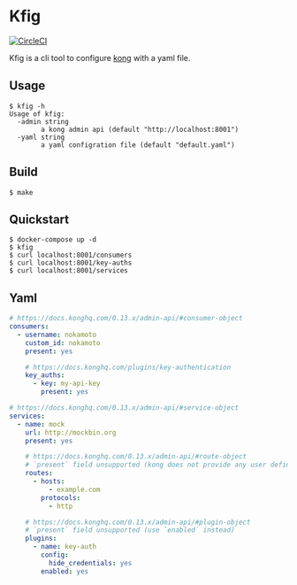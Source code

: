 # Kfig

[![CircleCI](https://circleci.com/gh/nokamoto/kfig/tree/master.svg?style=svg)](https://circleci.com/gh/nokamoto/kfig/tree/master)

Kfig is a cli tool to configure [kong](https://github.com/Kong/kong) with a yaml file.

## Usage
```
$ kfig -h
Usage of kfig:
  -admin string
    	a kong admin api (default "http://localhost:8001")
  -yaml string
    	a yaml configration file (default "default.yaml")
```

## Build
```
$ make
```

## Quickstart
```
$ docker-compose up -d
$ kfig
$ curl localhost:8001/consumers
$ curl localhost:8001/key-auths
$ curl localhost:8001/services
```

## Yaml
```yaml
# https://docs.konghq.com/0.13.x/admin-api/#consumer-object
consumers:
  - username: nokamoto
    custom_id: nokamoto
    present: yes

    # https://docs.konghq.com/plugins/key-authentication
    key_auths:
      - key: my-api-key
        present: yes

# https://docs.konghq.com/0.13.x/admin-api/#service-object
services:
  - name: mock
    url: http://mockbin.org
    present: yes

    # https://docs.konghq.com/0.13.x/admin-api/#route-object
    # `present` field unsupported (kong does not provide any user defined identifiers for the route entities.)
    routes:
      - hosts:
          - example.com
        protocols:
          - http

    # https://docs.konghq.com/0.13.x/admin-api/#plugin-object
    # `present` field unsupported (use `enabled` instead)
    plugins:
      - name: key-auth
        config:
          hide_credentials: yes
        enabled: yes
```